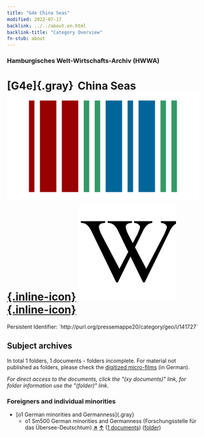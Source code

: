 ```yaml
---
title: "G4e China Seas"
modified: 2022-07-17
backlink: ../../about.en.html
backlink-title: "Category Overview"
fn-stub: about
---
```


### Hamburgisches Welt-Wirtschafts-Archiv (HWWA)

# [G4e]{.gray}&#8201; China Seas &#160; [![Wikidata](/images/Wikidata-logo.svg "Wikidata"){.inline-icon}](http://www.wikidata.org/entity/Q37660) [![Wikipedia](/images/Wikipedia-W.svg "Wikipedia"){.inline-icon}](https://en.wikipedia.org/wiki/South_China_Sea)

<div class="hint">Persistent Identifier: `http://purl.org/pressemappe20/category/geo/i/141727`</div>







## Subject archives







In total 1 folders, 1 documents - folders incomplete.
For material not published as folders, please check the [digitized micro-films](/film/h1_sh.de.html) (in German).

_For direct access to the documents, click the "(xy documents)" link, for folder information use the "(folder)" link._



### Foreigners and individual minorities

- [o1 German minorities and Germanness]{.gray}
  - o1 Sm500 German minorities and Germanness (Forschungsstelle für das Übersee-Deutschtum) [**&nearr;**](../../../subject/i/145911/about.en.html "German minorities and Germanness (Forschungsstelle für das Übersee-Deutschtum) (all over the world)") [**&uarr;**](../../../subject/about.en.html#o1_Sm500 "Subject category system") (<a href="https://pm20.zbw.eu/iiifview/folder/sh/141727,145911" title="about: China Seas : German minorities and Germanness (Forschungsstelle für das Übersee-Deutschtum)" target="_blank">1 documents</a>) ([folder](../../../../folder/sh/1417xx/141727/1459xx/145911/about.en.html))






